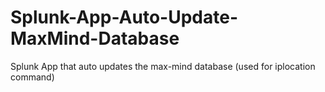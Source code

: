 # Splunk-App-Auto-Update-MaxMind-Database
Splunk App that auto updates the max-mind database (used for iplocation command)
